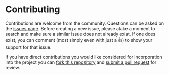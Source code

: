 Contributing
============

Contributions are welcome from the community. Questions can be asked on the
[issues page][1]. Before creating a new issue, please atake a moment to search
and make sure a similar issue does not already exist. If one does exist, you
can comment (most simply even with just a :+1:) to show your support for that
issue.

If you have direct contributions you would like considered for incorporation
into the project you can [fork this repository][2] and
[submit a pull request][3] for review.



[1]: ../issues/
[2]: https://help.github.com/articles/fork-a-repo/
[3]: https://help.github.com/articles/about-pull-requests/